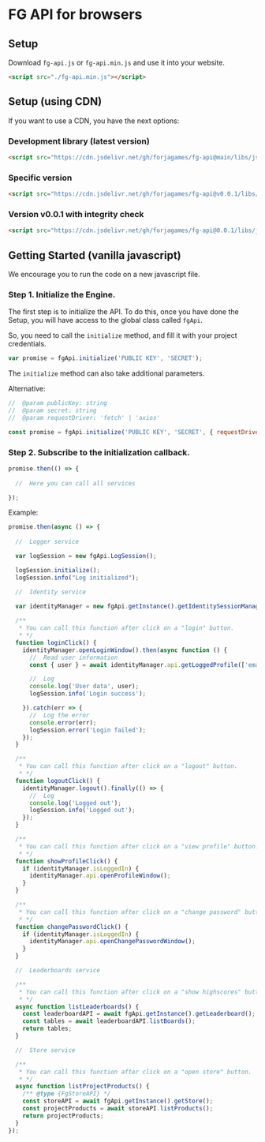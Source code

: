 # FG API for browsers

## Setup
Download `fg-api.js` or `fg-api.min.js` and use it into your website.

```html
<script src="./fg-api.min.js"></script>
```

## Setup (using CDN)
If you want to use a CDN, you have the next options:

### Development library (latest version)
```html
<script src="https://cdn.jsdelivr.net/gh/forjagames/fg-api@main/libs/js-browser/fg-api.min.js"></script>
```

### Specific version
```html
<script src="https://cdn.jsdelivr.net/gh/forjagames/fg-api@v0.0.1/libs/js-browser/fg-api.min.js"></script>
```

### Version v0.0.1 with integrity check
```html
<script src="https://cdn.jsdelivr.net/gh/forjagames/fg-api@0.0.1/libs/js-browser/fg-api.min.js" integrity="sha256-vUljAo1ZGXwlnal9PAOUEYPCJk1lSxVtRDB6VvjVz4E=" crossorigin="anonymous"></script>
```

## Getting Started (vanilla javascript)

We encourage you to run the code on a new javascript file.

### Step 1. Initialize the Engine.
The first step is to initialize the API. To do this, once you have done the Setup, you will have access to the global class called `fgApi`.

So, you need to call the `initialize` method, and fill it with your project credentials.

```javascript
var promise = fgApi.initialize('PUBLIC KEY', 'SECRET');
```

The `initialize` method can also take additional parameters.

Alternative:

```javascript
//  @param publicKey: string
//  @param secret: string
//  @param requestDriver: 'fetch' | 'axios'

const promise = fgApi.initialize('PUBLIC KEY', 'SECRET', { requestDriver: 'fetch' });
```

### Step 2. Subscribe to the initialization callback.
```javascript
promise.then(() => {
  
  //  Here you can call all services

});
```

Example: 

```javascript
promise.then(async () => {
  
  //  Logger service

  var logSession = new fgApi.LogSession();

  logSession.initialize();
  logSession.info("Log initialized");

  //  Identity service

  var identityManager = new fgApi.getInstance().getIdentitySessionManager();
  
  /**
   * You can call this function after click on a "login" button.
   * */
  function loginClick() {
    identityManager.openLoginWindow().then(async function () {
      //  Read user information
      const { user } = await identityManager.api.getLoggedProfile(['email']);

      //  Log
      console.log('User data', user);
      logSession.info('Login success');

    }).catch(err => {
      //  Log the error
      console.error(err);
      logSession.error('Login failed');
    });
  }

  /**
   * You can call this function after click on a "logout" button.
   * */
  function logoutClick() {
    identityManager.logout().finally(() => {
      //  Log
      console.log('Logged out');
      logSession.info('Logged out');
    });
  }

  /**
   * You can call this function after click on a "view profile" button.
   * */
  function showProfileClick() {
    if (identityManager.isLoggedIn) {
      identityManager.api.openProfileWindow();
    }
  }

  /**
   * You can call this function after click on a "change password" button.
   * */
  function changePasswordClick() {
    if (identityManager.isLoggedIn) {
      identityManager.api.openChangePasswordWindow();
    }
  }

  //  Leaderboards service

  /**
   * You can call this function after click on a "show highscores" button.
   * */
  async function listLeaderboards() {
    const leaderboardAPI = await fgApi.getInstance().getLeaderboard();
    const tables = await leaderboardAPI.listBoards();
    return tables;
  }

  //  Store service

  /**
   * You can call this function after click on a "open store" button.
   * */
  async function listProjectProducts() {
    /** @type {FgStoreAPI} */
    const storeAPI = await fgApi.getInstance().getStore();
    const projectProducts = await storeAPI.listProducts();
    return projectProducts;
  }
});
```

